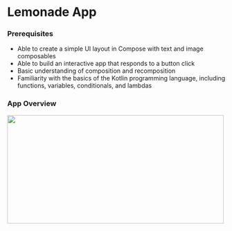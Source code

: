 # Lemonade App

### Prerequisites
- Able to create a simple UI layout in Compose with text and image composables
- Able to build an interactive app that responds to a button click
- Basic understanding of composition and recomposition
- Familiarity with the basics of the Kotlin programming language, including functions, variables, conditionals, and lambdas

### App Overview

<img src="https://github.com/maheshvpawar/lemonade-app-jetpack-compose/blob/master/img.png" width="500" height="250" />
